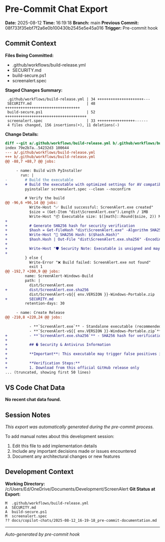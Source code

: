 # Pre-Commit Chat Export

**Date:** 2025-08-12
**Time:** 16:19:18
**Branch:** main
**Previous Commit:** 08f733f35ebf7f2a6e0b100430b2545e5e45a016
**Trigger:** Pre-commit hook

## Commit Context

**Files Being Committed:**
- .github/workflows/build-release.yml
- SECURITY.md
- build-secure.ps1
- screenalert.spec

**Staged Changes Summary:**
```
 .github/workflows/build-release.yml | 34 +++++++++++++++++++++---
 SECURITY.md                         | 48 ++++++++++++++++++++++++++++++++++
 build-secure.ps1                    | 52 +++++++++++++++++++++++++++++++++++++
 screenalert.spec                    | 33 +++++++++++++++++------
 4 files changed, 156 insertions(+), 11 deletions(-)
```

**Change Details:**
```diff
diff --git a/.github/workflows/build-release.yml b/.github/workflows/build-release.yml
index 79e2b7a..54232d3 100644
--- a/.github/workflows/build-release.yml
+++ b/.github/workflows/build-release.yml
@@ -88,7 +88,7 @@ jobs:
     
     - name: Build with PyInstaller
       run: |
-        # Build the executable
+        # Build the executable with optimized settings for AV compatibility
         pyinstaller screenalert.spec --clean --noconfirm
         
         # Verify the build
@@ -96,6 +96,14 @@ jobs:
           Write-Host "✅ Build successful: ScreenAlert.exe created"
           $size = (Get-Item "dist\ScreenAlert.exe").Length / 1MB
           Write-Host "📦 Executable size: $([math]::Round($size, 2)) MB"
+          
+          # Generate SHA256 hash for security verification
+          $hash = Get-FileHash "dist\ScreenAlert.exe" -Algorithm SHA256
+          Write-Host "🔐 SHA256 Hash: $($hash.Hash)"
+          $hash.Hash | Out-File "dist\ScreenAlert.exe.sha256" -Encoding ASCII
+          
+          Write-Host "🛡️ Security Note: Executable is unsigned and may trigger AV warnings"
+          
         } else {
           Write-Error "❌ Build failed: ScreenAlert.exe not found"
           exit 1
@@ -192,7 +200,9 @@ jobs:
         name: ScreenAlert-Windows-Build
         path: |
           dist/ScreenAlert.exe
+          dist/ScreenAlert.exe.sha256
           dist/ScreenAlert-v${{ env.VERSION }}-Windows-Portable.zip
+          SECURITY.md
         retention-days: 30
     
     - name: Create Release
@@ -210,8 +220,24 @@ jobs:
           
           - **`ScreenAlert.exe`** - Standalone executable (recommended)
           - **`ScreenAlert-v${{ env.VERSION }}-Windows-Portable.zip`** - Portable package with documentation
+          - **`ScreenAlert.exe.sha256`** - SHA256 hash for verification
+          
+          ## �️ Security & Antivirus Information
+          
+          **Important**: This executable may trigger false positives in some antivirus software. This is common with PyInstaller applications and is **NOT** a virus.
+          
+          **Verification Steps:**
+          1. Download from this official GitHub release only
... (truncated, showing first 50 lines)
```

## VS Code Chat Data

**No recent chat data found.**


## Session Notes

*This export was automatically generated during the pre-commit process.*

To add manual notes about this development session:
1. Edit this file to add implementation details
2. Include any important decisions made or issues encountered
3. Document any architectural changes or new features

## Development Context

**Working Directory:** /c/Users/Ed/OneDrive/Documents/Development/ScreenAlert
**Git Status at Export:**
```
M  .github/workflows/build-release.yml
A  SECURITY.md
A  build-secure.ps1
M  screenalert.spec
?? docs/copilot-chats/2025-08-12_16-19-18_pre-commit-documentation.md
```

---
*Auto-generated by pre-commit hook*
